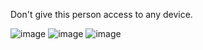 Don't give this person access to any device.



![image](https://github-readme-stats.vercel.app/api?username=swerrio&theme=prussian&show_icons=true&hide_border=true&count_private=true) ![image](https://github-readme-stats.vercel.app/api/top-langs/?username=swerrio&theme=prussian&show_icons=true&hide_border=true&layout=compact) ![image](https://github-readme-streak-stats.herokuapp.com/?user=swerrio&theme=prussian&hide_border=true)

